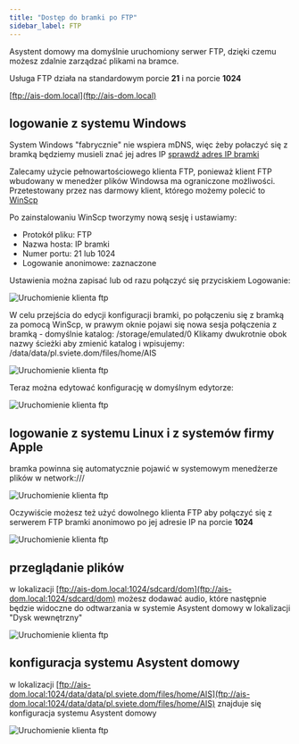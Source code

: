 ```yaml
---
title: "Dostęp do bramki po FTP"
sidebar_label: FTP
---
```


Asystent domowy ma domyślnie uruchomiony serwer FTP, dzięki czemu możesz zdalnie zarządzać plikami na bramce.

Usługa FTP działa na standardowym porcie **21** i na porcie **1024**

[ftp://ais-dom.local](ftp://ais-dom.local)


## logowanie z systemu Windows

System Windows "fabrycznie" nie wspiera mDNS, więc żeby połaczyć się z bramką będziemy musieli znać jej adres IP [sprawdź adres IP bramki](/docs/ais_bramka_remote_index#sprawdzenie-adresu-ip-w-aplikacji)


Zalecamy użycie pełnowartościowego klienta FTP, ponieważ klient FTP wbudowany w menedżer plików Windowsa ma ograniczone możliwości.
Przetestowany przez nas darmowy klient, którego możemy polecić to [WinScp](https://winscp.net/eng/download.php)

Po zainstalowaniu WinScp tworzymy nową sesję i ustawiamy:
- Protokół pliku: FTP
- Nazwa hosta: IP bramki
- Numer portu: 21 lub 1024
- Logowanie anonimowe: zaznaczone

Ustawienia można zapisać lub od razu połączyć się przyciskiem Logowanie:

![Uruchomienie klienta ftp](/img/en/bramka/ftp_windows_1.png)

W celu przejścia do edycji konfiguracji bramki, po połączeniu się z bramką za pomocą WinScp, w prawym oknie pojawi się nowa sesja połączenia z bramką - domyślnie katalog: /storage/emulated/0
Klikamy dwukrotnie obok nazwy ścieżki aby zmienić katalog i wpisujemy:
/data/data/pl.sviete.dom/files/home/AIS

![Uruchomienie klienta ftp](/img/en/bramka/ftp_windows_2.png)

Teraz można edytować konfigurację w domyślnym edytorze:

![Uruchomienie klienta ftp](/img/en/bramka/ftp_windows_3.png)


## logowanie z systemu Linux i z systemów firmy Apple

bramka powinna się automatycznie pojawić w systemowym menedżerze plików w network:///  


![Uruchomienie klienta ftp](/img/en/bramka/ftp_connection_1.png)

Oczywiście możesz też użyć dowolnego klienta FTP aby połączyć się z serwerem FTP bramki anonimowo po jej adresie IP na porcie **1024**

![Uruchomienie klienta ftp](/img/en/bramka/ftp_connection_2.png)


## przeglądanie plików

w lokalizacji [ftp://ais-dom.local:1024/sdcard/dom](ftp://ais-dom.local:1024/sdcard/dom) możesz dodawać audio, które następnie będzie widoczne do odtwarzania w systemie Asystent domowy w lokalizacji "Dysk wewnętrzny"

![Uruchomienie klienta ftp](/img/en/bramka/ftp_connection_3.png)


## konfiguracja systemu Asystent domowy
w lokalizacji [ftp://ais-dom.local:1024/data/data/pl.sviete.dom/files/home/AIS](ftp://ais-dom.local:1024/data/data/pl.sviete.dom/files/home/AIS) znajduje się konfiguracja systemu Asystent domowy

![Uruchomienie klienta ftp](/img/en/bramka/ftp_connection_4.png)
